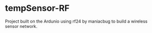 # tempSensor-RF
Project built on the Ardunio using rf24 by maniacbug to build a wireless sensor network.
